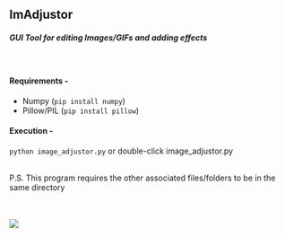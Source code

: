 ## ImAdjustor
##### _GUI Tool for editing Images/GIFs and adding effects_
<br>

#### Requirements -
- Numpy (`pip install numpy`)
- Pillow/PIL (`pip install pillow`)

#### Execution -
`python image_adjustor.py` or double-click image_adjustor.py

<br>
P.S. This program requires the other associated files/folders to be in the same directory  
<br>
<br>
<br>

![](https://github.com/mfarhanz/ImAdjustor/blob/main/ex1.gif)

